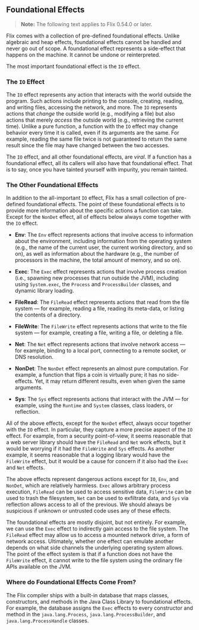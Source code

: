 ## Foundational Effects

> **Note:** The following text applies to Flix 0.54.0 or later.

Flix comes with a collection of pre-defined foundational effects. Unlike
algebraic and heap effects, foundational effects cannot be handled and never go
out of scope. A foundational effect represents a side-effect that happens on the
machine. It cannot be undone or reinterpreted.

The most important foundational effect is the `IO` effect.

### The `IO` Effect

The `IO` effect represents any action that interacts with the world outside the
program. Such actions include printing to the console, creating, reading, and
writing files, accessing the network, and more. The `IO` represents actions that
_change_ the outside world (e.g., modifying a file) but also actions that merely
_access_ the outside world (e.g., retrieving the current time). Unlike a pure
function, a function with the `IO` effect may change behavior every time it is
called, even if its arguments are the same. For example, reading the same file
twice is not guaranteed to return the same result since the file may have
changed between the two accesses.

The `IO` effect, and all other foundational effects, are _viral_. If a function
has a foundational effect, all its callers will also have that foundational
effect. That is to say, once you have tainted yourself with impurity, you remain
tainted. 

### The Other Foundational Effects

In addition to the all-important `IO` effect, Flix has a small collection of
pre-defined foundational effects. The point of these foundational effects is to
provide more information about the specific actions a function can take. Except
for the `NonDet` effect, all of effects below always come together with the `IO`
effect. 

- **Env**: The `Env` effect represents actions that involve access to
  information about the environment, including information from the operating
  system (e.g., the name of the current user, the current working directory, and
  so on), as well as information about the hardware (e.g., the number of
  processors in the machine, the total amount of memory, and so on).

- **Exec**: The `Exec` effect represents actions that involve process creation
  (i.e., spawning new processes that run outside the JVM), including using
  `System.exec`, the `Process` and `ProcessBuilder` classes, and dynamic library
  loading.

- **FileRead**: The `FileRead` effect represents actions that read from the file
  system &mdash; for example, reading a file, reading its meta-data, or listing
  the contents of a directory.

- **FileWrite**: The `FileWrite` effect represents actions that write to the
  file system &mdash; for example, creating a file, writing a file, or deleting
  a file.

- **Net**:  The `Net` effect represents actions that involve network access
  &mdash; for example, binding to a local port, connecting to a remote socket,
  or DNS resolution.

- **NonDet**: The `NonDet` effect represents an almost pure computation. For
  example, a function that flips a coin is virtually pure; it has no
  side-effects. Yet, it may return different results, even when given the same
  arguments.

- **Sys**: The `Sys` effect represents actions that interact with the JVM
  &mdash; for example, using the `Runtime` and `System` classes, class loaders,
  or reflection.

All of the above effects, except for the `NonDet` effect, always occur together
with the `IO` effect. In particular, they capture a more precise aspect of the
`IO` effect. For example, from a security point-of-view, it seems reasonable
that a web server library should have the `FileRead` and `Net` work effects, but
it would be worrying if it had the `FileWrite` and `Sys` effects. As another
example, it seems reasonable that a logging library would have the `FileWrite`
effect, but it would be a cause for concern if it also had the `Exec` and `Net`
effects.

The above effects represent dangerous actions except for `IO`, `Env`, and
`NonDet`, which are relatively harmless. `Exec` allows arbitrary process
execution, `FileRead` can be used to access sensitive data, `FileWrite` can be
used to trash the filesystem, `Net` can be used to exfiltrate data, and `Sys`
via reflection allows access to all of the previous. We should always be
suspicious if unknown or untrusted code uses any of these effects. 

The foundational effects are mostly disjoint, but not entirely. For example, we
can use the `Exec` effect to indirectly gain access to the file system. The
`FileRead` effect may allow us to access a mounted network drive, a form of
network access. Ultimately, whether one effect can emulate another depends on
what side channels the underlying operating system allows. The point of the
effect system is that if a function does not have the `FileWrite` effect, it
cannot write to the file system using the ordinary file APIs available on the
JVM. 

### Where do Foundational Effects Come From?

The Flix compiler ships with a built-in database that maps classes,
constructors, and methods in the Java Class Library to foundational effects. For
example, the database assigns the `Exec` effects to every constructor and method
in the `java.lang.Process`, `java.lang.ProcessBuilder`, and
`java.lang.ProcessHandle` classes. 

